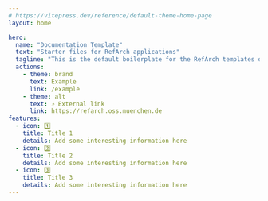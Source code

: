```yaml
---
# https://vitepress.dev/reference/default-theme-home-page
layout: home

hero:
  name: "Documentation Template"
  text: "Starter files for RefArch applications"
  tagline: "This is the default boilerplate for the RefArch templates documentations"
  actions:
    - theme: brand
      text: Example
      link: /example
    - theme: alt
      text: ⤴ External link
      link: https://refarch.oss.muenchen.de
features:
  - icon: 1️⃣
    title: Title 1
    details: Add some interesting information here
  - icon: 2️⃣
    title: Title 2
    details: Add some interesting information here
  - icon: 3️⃣
    title: Title 3
    details: Add some interesting information here
---
```

